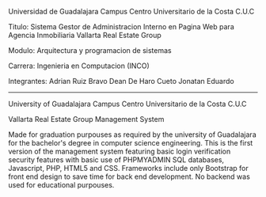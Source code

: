 Universidad de Guadalajara
Campus Centro Universitario de la Costa C.U.C

Titulo: 
Sistema Gestor de Administracion Interno en Pagina Web 
para Agencia Inmobiliaria Vallarta Real Estate Group

Modulo: 
    Arquitectura y programacion de sistemas

Carrera: 
    Ingenieria en Computacion (INCO)

Integrantes:
    Adrian Ruiz Bravo Dean
    De Haro Cueto Jonatan Eduardo

-------------------------------------------------------------------

University of Guadalajara
Campus Centro Universitario de la Costa C.U.C

Vallarta Real Estate Group Management System

Made for graduation purpouses as required by the university
of Guadalajara for the bachelor's degree in computer science
engineering. This is the first version of the management system
featuring basic login verification security features with basic 
use of PHPMYADMIN SQL databases, Javascript, PHP, HTML5 and CSS.
Frameworks include only Bootstrap for front end design to save 
time for back end development. No backend was used for educational
purpouses.


